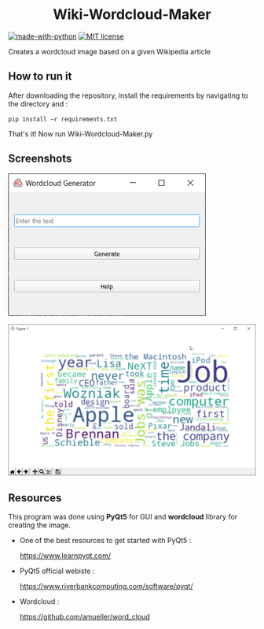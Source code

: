 <h1 align="center">Wiki-Wordcloud-Maker</h1>

[![made-with-python](https://img.shields.io/badge/Made%20with-Python-1f425f.svg)](https://www.python.org/)
[![MIT license](https://img.shields.io/badge/License-MIT-blue.svg)](https://lbesson.mit-license.org/)




Creates a wordcloud image based on a given Wikipedia article

## How to run it

After downloading the repository, install the requirements by navigating to the directory and :

    pip install –r requirements.txt

That's it!
Now run Wiki-Wordcloud-Maker.py



## Screenshots



![Main app](/res/main_app.png)


![Wordcloud_example](/res/wordcloud_example.png)


## Resources

This program was done using **PyQt5** for GUI and **wordcloud** library for creating the image.

*  One of the best resources to get started with PyQt5 :
   
   https://www.learnpyqt.com/
   
*  PyQt5 official webiste :
   
   https://www.riverbankcomputing.com/software/pyqt/
   
*  Wordcloud :

   https://github.com/amueller/word_cloud
   
